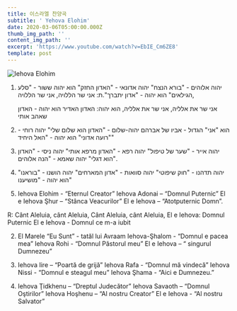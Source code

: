 ```yaml
---
title: 이스라엘 찬양곡
subtitle: ' Yehova Elohim'
date: 2020-03-06T05:00:00.000Z
thumb_img_path: ''
content_img_path: ''
excerpt: 'https://www.youtube.com/watch?v=EbIE_Cm6ZE8'
template: post
---
```

![ Iehova Elohim]()

1. יהוה אלוהים - "בורא הנצח" יהוה אדונאי - "האדון החזק" הוא יהוה ששור - "סלע הגילאים"
   הוא יהוה - "אדון יתברך".ת: אני שר הללויה, אני שר הללויה, 

   אני שר את אלליה, אני שר את אלליה, הוא יהוה: האדון האדיר
   הוא יהוה - האדון שאהב אותי
2. הוא "אני" הגדול - אביו של אברהם יהוה-שלום - "האדון הוא שלום שלי" יהוה רוחי - "רועה אדוני"
   הוא יהוה - "האל היחיד"
3. יהוה אייר - "שער של טיפול" יהוה רפא - "האדון מרפא אותי" יהוה ניסי - "האדון הוא דגלי"
   יהוה שאמא - "הנה אלוהים".
4. יהוה תדהנו - "חוק שיפוטי" יהוה סוואות - "אדון המארחים" יהוה הושנו - "בוראנו"
   הוא יהוה - "מושיענו"



1. Iehova Elohim - “Eternul Creator” Iehova Adonai – “Domnul Puternic” El e Iehova Şhur – “Stânca Veacurilor”
El e Iehova – “Atotputernic Domn”.

R: Cânt Aleluia, cânt Aleluia, Cânt Aleluia, cânt Aleluia,    El e Iehova: Domnul Puternic  El e Iehova - Domnul ce m-a iubit

2.  El Marele “Eu Sunt” - tatăl lui Avraam Iehova-Şhalom - “Domnul e pacea mea” Iehova Rohi - “Domnul Păstorul meu”
El e Iehova – “ singurul Dumnezeu”

3. Iehova Iire – “Poartă de grijă” Iehova Rafa - “Domnul mă vindecă” Iehova Nissi - “Domnul e steagul meu”
Iehova Şhama - “Aici e Dumnezeu.”

4. Iehova Ţidkhenu – “Dreptul Judecător” Iehova Savaoth – “Domnul Oştirilor” Iehova Hoşhenu – “Al nostru Creator”
El e Iehova - “Al nostru Salvator”